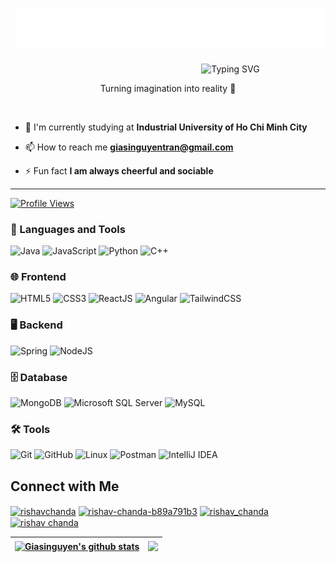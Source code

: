 <h1 align="center" style="margin-left: 10px;">
  <img src="https://github.com/giasinguyen/giasinguyen/blob/main/giasi.svg" alt="I'm Gia Si" />
</h1>
<p align="center" style="margin-left: 100px; display: flex; flex-direction: column; align-items: center; justify-content: center;">
  <a target="_blank" style="display: flex; justify-content: center; align-items: center; position: relative; left: 50px;">
    <img src="https://readme-typing-svg.demolab.com?font=Fira+Code&duration=2000&pause=1000&color=00E0E5&random=false&width=435&lines=%F0%9F%92%A1+I'm+Gia+Si;%E2%9C%A8+Nguyen+Tran+Gia+Si;%F0%9F%94%A5+BACK-END+DEVELOPER" alt="Typing SVG" />
  </a>
</p>
<p align="center">Turning imagination into reality 🚀</p>
<p align="center">
<a href="https://twitter.com/giasinguyen" target="_blank"><img alt="" src="https://img.shields.io/badge/Twitter-000?logo=X&logoColor=ffffff&style=for-the-badge" style="vertical-align:center" /></a>
<a href="https://linkedin.com/in/giasinguyen" target="_blank"><img alt="" src="https://img.shields.io/badge/LinkedIn-000?logo=linkedin&logoColor=0A66C2&style=for-the-badge" style="vertical-align:center" /></a>
<a href="https://instagram.com/iamgiasi" target="_blank"><img alt="" src="https://img.shields.io/badge/Instagram-000?style=for-the-badge&logo=Instagram&logoColor=E4405F" style="vertical-align:center" /></a></p>

- 🔭 I'm currently studying at **Industrial University of Ho Chi Minh City**

- 📫 How to reach me **giasinguyentran@gmail.com**

- ⚡ Fun fact **I am always cheerful and sociable**
---
[![Profile Views](https://komarev.com/ghpvc/?username=giasinguyen&label=Profile%20views&color=0e75b6&style=flat)](https://github.com/giasinguyen)

### 🧰 Languages and Tools
![Java](https://img.shields.io/badge/Java-007396?style=for-the-badge&logo=java&logoColor=white) ![JavaScript](https://img.shields.io/badge/JavaScript-F7DF1E?style=for-the-badge&logo=javascript&logoColor=black) ![Python](https://img.shields.io/badge/Python-3776AB?style=for-the-badge&logo=python&logoColor=white) ![C++](https://img.shields.io/badge/C%2B%2B-00599C?style=for-the-badge&logo=c%2B%2B&logoColor=white)

### 🌐 Frontend  
![HTML5](https://img.shields.io/badge/HTML5-E34F26?style=for-the-badge&logo=html5&logoColor=white) ![CSS3](https://img.shields.io/badge/CSS3-1572B6?style=for-the-badge&logo=css3&logoColor=white) ![ReactJS](https://img.shields.io/badge/ReactJS-20232A?style=for-the-badge&logo=react&logoColor=61DAFB) ![Angular](https://img.shields.io/badge/Angular-20232A?style=for-the-badge&logo=angular&logoColor=red) ![TailwindCSS](https://img.shields.io/badge/TailwindCSS-38B2AC?style=for-the-badge&logo=tailwind-css&logoColor=white)

### 🖥️ Backend  
![Spring](https://img.shields.io/badge/Spring-6DB33F?style=for-the-badge&logo=spring&logoColor=white) ![NodeJS](https://img.shields.io/badge/Node.js-339933?style=for-the-badge&logo=node.js&logoColor=white)

### 🗄️ Database  
![MongoDB](https://img.shields.io/badge/MongoDB-4EA94B?style=for-the-badge&logo=mongodb&logoColor=white) ![Microsoft SQL Server](https://img.shields.io/badge/Microsoft%20SQL%20Server-CC2927?style=for-the-badge&logo=microsoft%20sql%20server&logoColor=white) ![MySQL](https://img.shields.io/badge/MySQL-4479A1?style=for-the-badge&logo=mysql&logoColor=white)

### 🛠️ Tools  
![Git](https://img.shields.io/badge/Git-F05032?style=for-the-badge&logo=git&logoColor=white) ![GitHub](https://img.shields.io/badge/GitHub-181717?style=for-the-badge&logo=github&logoColor=white) ![Linux](https://img.shields.io/badge/Linux-FCC624?style=for-the-badge&logo=linux&logoColor=black) ![Postman](https://img.shields.io/badge/Postman-FF6C37?style=for-the-badge&logo=postman&logoColor=white) ![IntelliJ IDEA](https://img.shields.io/badge/IntelliJ%20IDEA-000000?style=for-the-badge&logo=intellij-idea&logoColor=white)

## Connect with Me
<p align="left">
<a href="https://twitter.com/rishavchanda" target="blank"><img align="center" src="https://raw.githubusercontent.com/rahuldkjain/github-profile-readme-generator/master/src/images/icons/Social/twitter.svg" alt="rishavchanda" height="30" width="40" /></a>
<a href="https://linkedin.com/in/rishav-chanda-b89a791b3" target="blank"><img align="center" src="https://raw.githubusercontent.com/rahuldkjain/github-profile-readme-generator/master/src/images/icons/Social/linked-in-alt.svg" alt="rishav-chanda-b89a791b3" height="30" width="40" /></a>
<a href="https://instagram.com/rishav_chanda" target="blank"><img align="center" src="https://raw.githubusercontent.com/rahuldkjain/github-profile-readme-generator/master/src/images/icons/Social/instagram.svg" alt="rishav_chanda" height="30" width="40" /></a>
<a href="https://www.youtube.com/c/rishav chanda" target="blank"><img align="center" src="https://raw.githubusercontent.com/rahuldkjain/github-profile-readme-generator/master/src/images/icons/Social/youtube.svg" alt="rishav chanda" height="30" width="40" /></a>
</p>

| <a href="https://github.com/giasinguyen"><img align="center" src="https://github-readme-stats.vercel.app/api?username=giasinguyen&show_icons=true&include_all_commits=true&theme=radical&hide_border=true" alt="Giasinguyen's github stats" /></a> | <a href="https://github.com/giasinguyen"><img align="center" src="https://github-readme-stats.vercel.app/api/top-langs/?username=giasinguyen&layout=compact&theme=radical&hide_border=true" /></a> |
| ------------- | ------------- |



